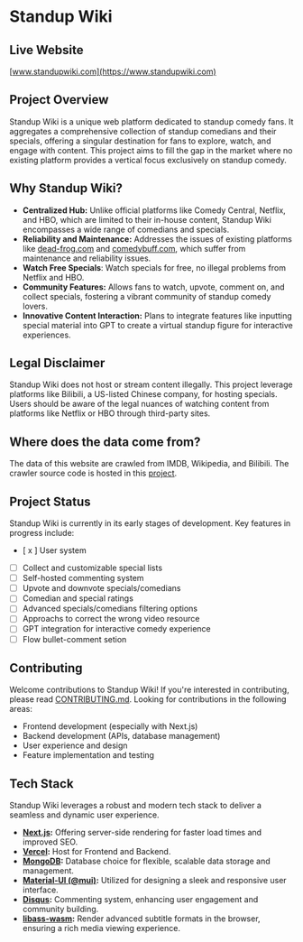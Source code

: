 # Standup Wiki

## Live Website

[www.standupwiki.com](https://www.standupwiki.com)


## Project Overview

Standup Wiki is a unique web platform dedicated to standup comedy fans. It aggregates a comprehensive collection of standup comedians and their specials, offering a singular destination for fans to explore, watch, and engage with content. This project aims to fill the gap in the market where no existing platform provides a vertical focus exclusively on standup comedy.

## Why Standup Wiki?

- **Centralized Hub:** Unlike official platforms like Comedy Central, Netflix, and HBO, which are limited to their in-house content, Standup Wiki encompasses a wide range of comedians and specials.
- **Reliability and Maintenance:** Addresses the issues of existing platforms like [dead-frog.com](dead-frog.com) and [comedybuff.com](comedybuff.com), which suffer from maintenance and reliability issues.
- **Watch Free Specials**: Watch specials for free, no illegal problems from Netflix and HBO.
- **Community Features:** Allows fans to watch, upvote, comment on, and collect specials, fostering a vibrant community of standup comedy lovers.
- **Innovative Content Interaction:** Plans to integrate features like inputting special material into GPT to create a virtual standup figure for interactive experiences.

## Legal Disclaimer

Standup Wiki does not host or stream content illegally. This project leverage platforms like Bilibili, a US-listed Chinese company, for hosting specials. Users should be aware of the legal nuances of watching content from platforms like Netflix or HBO through third-party sites.

## Where does the data come from?

The data of this website are crawled from IMDB, Wikipedia, and Bilibili. The crawler source code is hosted in this [project](https://github.com/FTAndy/crawler-stand-up-wiki).

## Project Status

Standup Wiki is currently in its early stages of development. Key features in progress include:

- [ x ] User system
- [ ] Collect and customizable special lists
- [ ] Self-hosted commenting system
- [ ] Upvote and downvote specials/comedians
- [ ] Comedian and special ratings
- [ ] Advanced specials/comedians filtering options
- [ ] Approachs to correct the wrong video resource
- [ ] GPT integration for interactive comedy experience
- [ ] Flow bullet-comment setion

## Contributing

Welcome contributions to Standup Wiki! If you're interested in contributing, please read [CONTRIBUTING.md](https://github.com/FTAndy/stand-up-wiki-client-nextjs/blob/main/CONTRIBUTING.md). Looking for contributions in the following areas:

- Frontend development (especially with Next.js)
- Backend development (APIs, database management)
- User experience and design
- Feature implementation and testing

## Tech Stack

Standup Wiki leverages a robust and modern tech stack to deliver a seamless and dynamic user experience.

- **[Next.js](https://github.com/vercel/next.js):** Offering server-side rendering for faster load times and improved SEO.
- **[Vercel](https://vercel.com/):** Host for Frontend and Backend.
- **[MongoDB](https://github.com/mongodb/node-mongodb-native):** Database choice for flexible, scalable data storage and management.
- **[Material-UI (@mui)](https://mui.com/material-ui):** Utilized for designing a sleek and responsive user interface.
- **[Disqus](https://disqus.com/):** Commenting system, enhancing user engagement and community building.
- **[libass-wasm](https://github.com/libass/JavascriptSubtitlesOctopus):** Render advanced subtitle formats in the browser, ensuring a rich media viewing experience.
